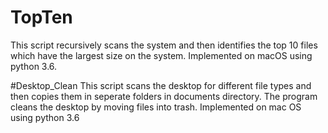 # TopTen
This script recursively scans the system and then identifies the top 10 files which have the largest size on the system.
Implemented on macOS using python 3.6.


#Desktop_Clean
This script scans the desktop for different file types and then copies them in seperate folders in documents directory.
The program cleans the desktop by moving files into trash.
Implemented on mac OS using python 3.6
